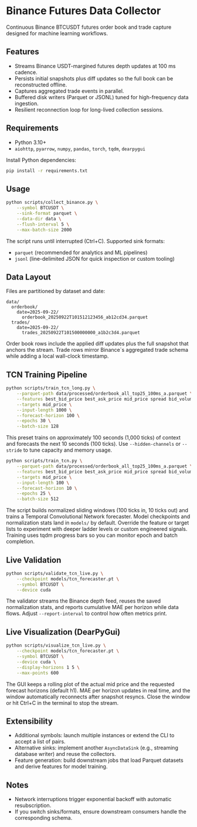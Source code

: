 # Binance Futures Data Collector

Continuous Binance BTCUSDT futures order book and trade capture designed for machine learning workflows.

## Features
- Streams Binance USDT-margined futures depth updates at 100 ms cadence.
- Persists initial snapshots plus diff updates so the full book can be reconstructed offline.
- Captures aggregated trade events in parallel.
- Buffered disk writers (Parquet or JSONL) tuned for high-frequency data ingestion.
- Resilient reconnection loop for long-lived collection sessions.

## Requirements
- Python 3.10+
- `aiohttp`, `pyarrow`, `numpy`, `pandas`, `torch`, `tqdm`, `dearpygui`

Install Python dependencies:

```bash
pip install -r requirements.txt
```

## Usage

```bash
python scripts/collect_binance.py \
    --symbol BTCUSDT \
    --sink-format parquet \
    --data-dir data \
    --flush-interval 5 \
    --max-batch-size 2000
```

The script runs until interrupted (Ctrl+C). Supported sink formats:

- `parquet` (recommended for analytics and ML pipelines)
- `jsonl` (line-delimited JSON for quick inspection or custom tooling)

## Data Layout

Files are partitioned by dataset and date:

```
data/
  orderbook/
    date=2025-09-22/
      orderbook_20250922T101512123456_ab12cd34.parquet
  trades/
    date=2025-09-22/
      trades_20250922T101500000000_a1b2c3d4.parquet
```

Order book rows include the applied diff updates plus the full snapshot that anchors the stream. Trade rows mirror Binance`s aggregated trade schema while adding a local wall-clock timestamp.

## TCN Training Pipeline

```bash
python scripts/train_tcn_long.py \
    --parquet-path data/processed/orderbook_all_top25_100ms_a.parquet \
    --features best_bid_price best_ask_price mid_price spread bid_volume_top ask_volume_top volume_imbalance \
    --targets mid_price \
    --input-length 1000 \
    --forecast-horizon 100 \
    --epochs 30 \
    --batch-size 128
```

This preset trains on approximately 100 seconds (1,000 ticks) of context and forecasts the next 10 seconds (100 ticks). Use `--hidden-channels` or `--stride` to tune capacity and memory usage.

```bash
python scripts/train_tcn.py \
    --parquet-path data/processed/orderbook_all_top25_100ms_a.parquet \
    --features best_bid_price best_ask_price mid_price spread bid_volume_top ask_volume_top volume_imbalance \
    --targets mid_price \
    --input-length 100 \
    --forecast-horizon 10 \
    --epochs 25 \
    --batch-size 512
```

The script builds normalized sliding windows (100 ticks in, 10 ticks out) and trains a Temporal Convolutional Network forecaster. Model checkpoints and normalization stats land in `models/` by default. Override the feature or target lists to experiment with deeper ladder levels or custom engineered signals. Training uses tqdm progress bars so you can monitor epoch and batch completion.

## Live Validation

```bash
python scripts/validate_tcn_live.py \
    --checkpoint models/tcn_forecaster.pt \
    --symbol BTCUSDT \
    --device cuda
```

The validator streams the Binance depth feed, reuses the saved normalization stats, and reports cumulative MAE per horizon while data flows. Adjust `--report-interval` to control how often metrics print.

## Live Visualization (DearPyGui)

```bash
python scripts/visualize_tcn_live.py \
    --checkpoint models/tcn_forecaster.pt \
    --symbol BTCUSDT \
    --device cuda \
    --display-horizons 1 5 \
    --max-points 600
```

The GUI keeps a rolling plot of the actual mid price and the requested forecast horizons (default h1). MAE per horizon updates in real time, and the window automatically reconnects after snapshot resyncs. Close the window or hit Ctrl+C in the terminal to stop the stream.

## Extensibility

- Additional symbols: launch multiple instances or extend the CLI to accept a list of pairs.
- Alternative sinks: implement another `AsyncDataSink` (e.g., streaming database writer) and reuse the collectors.
- Feature generation: build downstream jobs that load Parquet datasets and derive features for model training.

## Notes

- Network interruptions trigger exponential backoff with automatic resubscription.
- If you switch sinks/formats, ensure downstream consumers handle the corresponding schema.

